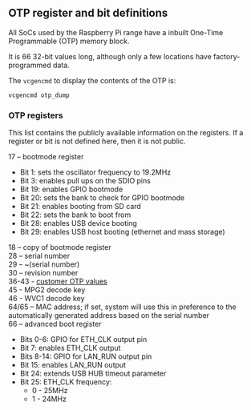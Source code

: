 ## OTP register and bit definitions

All SoCs used by the Raspberry Pi range have a inbuilt One-Time Programmable (OTP) memory block. 

It is 66 32-bit values long, although only a few locations have factory-programmed data.

The `vcgencmd` to display the contents of the OTP is:

```vcgencmd otp_dump```

### OTP registers

This list contains the publicly available information on the registers. If a register or bit is not defined here, then it is not public.

17 – bootmode register
   - Bit 1: sets the oscillator frequency to 19.2MHz
   - Bit 3: enables pull ups on the SDIO pins
   - Bit 19: enables GPIO bootmode
   - Bit 20: sets the bank to check for GPIO bootmode
   - Bit 21: enables booting from SD card
   - Bit 22: sets the bank to boot from
   - Bit 28: enables USB device booting
   - Bit 29: enables USB host booting (ethernet and mass storage)

18 – copy of bootmode register   
28 – serial number   
29 – ~(serial number)   
30 – revision number   
36-43 - [customer OTP values](../industrial/README.md)   
45 - MPG2 decode key   
46 - WVC1 decode key   
64/65 – MAC address; if set, system will use this in preference to the automatically generated address based on the serial number    
66 – advanced boot register
   - Bits 0-6: GPIO for ETH_CLK output pin
   - Bit 7: enables ETH_CLK output
   - Bits 8-14: GPIO for LAN_RUN output pin
   - Bit 15: enables LAN_RUN output
   - Bit 24: extends USB HUB timeout parameter
   - Bit 25: ETH_CLK frequency:
      - 0 - 25MHz
      - 1 - 24MHz  
